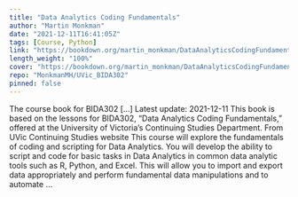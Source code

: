 ```yaml
---
title: "Data Analytics Coding Fundamentals"
author: "Martin Monkman"
date: "2021-12-11T16:41:05Z"
tags: [Course, Python]
link: "https://bookdown.org/martin_monkman/DataAnalyticsCodingFundamentals/"
length_weight: "100%"
cover: "https://bookdown.org/martin_monkman/DataAnalyticsCodingFundamentals/BIDA302_hex_400_sq.png"
repo: "MonkmanMH/UVic_BIDA302"
pinned: false
---
```


The course book for BIDA302 [...] Latest update: 2021-12-11 This book is based on the lessons for BIDA302, “Data Analytics Coding Fundamentals,” offered at the University of Victoria’s Continuing Studies Department. From UVic Continuing Studies website This course will explore the fundamentals of coding and scripting for Data Analytics. You will develop the ability to script and code for basic tasks in Data Analytics in common data analytic tools such as R, Python, and Excel. This will allow you to import and export data appropriately and perform fundamental data manipulations and to automate ...

